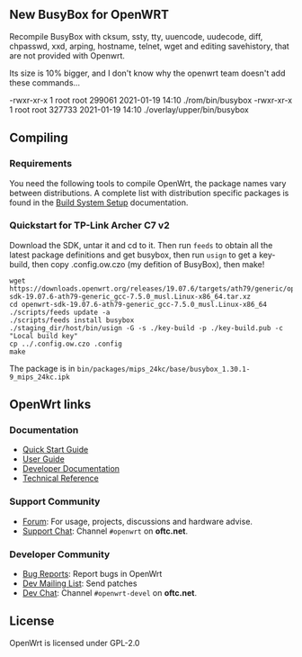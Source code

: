 
## New BusyBox for OpenWRT

Recompile BusyBox with cksum, ssty, tty, uuencode, uudecode, diff, chpasswd,
xxd, arping, hostname, telnet, wget and editing savehistory, that are not 
provided with Openwrt.

Its size is 10% bigger, and I don't know why the openwrt team doesn't add
these commands...

-rwxr-xr-x 1 root root 299061 2021-01-19 14:10 ./rom/bin/busybox
-rwxr-xr-x 1 root root 327733 2021-01-19 14:10 ./overlay/upper/bin/busybox

## Compiling

### Requirements

You need the following tools to compile OpenWrt, the package names vary between
distributions. A complete list with distribution specific packages is found in
the [Build System Setup](https://openwrt.org/docs/guide-developer/build-system/install-buildsystem)
documentation.


### Quickstart for TP-Link Archer C7 v2


Download the SDK, untar it and cd to it. Then run `feeds` to obtain all the latest package definitions and get busybox, then run `usign` to get a key-build, then copy .config.ow.czo (my defition of BusyBox),  then make!

```
wget https://downloads.openwrt.org/releases/19.07.6/targets/ath79/generic/openwrt-sdk-19.07.6-ath79-generic_gcc-7.5.0_musl.Linux-x86_64.tar.xz
cd openwrt-sdk-19.07.6-ath79-generic_gcc-7.5.0_musl.Linux-x86_64
./scripts/feeds update -a
./scripts/feeds install busybox
./staging_dir/host/bin/usign -G -s ./key-build -p ./key-build.pub -c "Local build key"
cp ../.config.ow.czo .config
make
```

The package is in `bin/packages/mips_24kc/base/busybox_1.30.1-9_mips_24kc.ipk`


## OpenWrt links

### Documentation

* [Quick Start Guide](https://openwrt.org/docs/guide-quick-start/start)
* [User Guide](https://openwrt.org/docs/guide-user/start)
* [Developer Documentation](https://openwrt.org/docs/guide-developer/start)
* [Technical Reference](https://openwrt.org/docs/techref/start)

### Support Community

* [Forum](https://forum.openwrt.org): For usage, projects, discussions and hardware advise.
* [Support Chat](https://webchat.oftc.net/#openwrt): Channel `#openwrt` on **oftc.net**.

### Developer Community

* [Bug Reports](https://bugs.openwrt.org): Report bugs in OpenWrt
* [Dev Mailing List](https://lists.openwrt.org/mailman/listinfo/openwrt-devel): Send patches
* [Dev Chat](https://webchat.oftc.net/#openwrt-devel): Channel `#openwrt-devel` on **oftc.net**.

## License

OpenWrt is licensed under GPL-2.0


